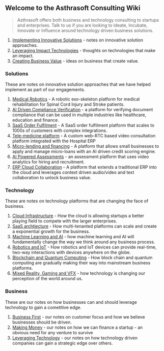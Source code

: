 ## Welcome to the Asthrasoft Consulting Wiki

> Asthrasoft offers both business and technology consulting to startups and enterprises. Talk to us if you are looking to Ideate, Incubate, Innovate or Influence around technology driven business solutions.

 1. [Implementing Innovative Solutions](#solutions) - notes on innovative solution approaches.
 2. [Leveraging Impact Technologies](#technology) - thoughts on technologies that make an impact.
 3. [Creating Business Value](#business) - ideas on business that create value.

### Solutions
These are notes on innovative solution approaches that we have helped implement as part of our engagements.
 1. [Medical Robotics](S01/P000.Cover) - A robotic exo-skeleton platform for medical rehabilitation for Spinal Cord Injury and Stroke patients.
 2. [AI Driven Compliance Verification](S02/P000.Cover) - a platform for verifying document compliance that can be used in multiple industries like healthcare, education and finance.
 3. [SaaS Order Fulfilment](S03/P000.Cover) - A SaaS order fulfilment platform that scales to 1000s of customers with complex integrations.
 4. [Tele-medicine platform](S04/P000.Cover) - A custom web-RTC based video consultation platform integrated with the Hospital ERP
 5. [Micro-lending and financing](S05/P000.Cover) - A platform that allows small businesses to apply and manage micro-loans with an AI driven credit scoring engine.
 6. [AI Powered Assessments](S06/P000.Cover) - an assessment platform that uses video analytics for hiring and recruitment.
 7. [ERP Cloud Collaboration](S07/P000.Cover) - A platform that extends a traditional ERP into the cloud and leverages context driven audio/video and text collaboration to unlock business value.
 
### Technology
These are notes on technology platforms that are changing the face of business.
 1. [Cloud Infrastructure](T01/P000.Cover) - How the cloud is allowing startups a better playing field to compete with the larger enterprises.
 2. [SaaS archtiecture](T02/P000.Cover) - How multi-tenanted platforms can scale and create a exponential growth for the business.
 3. [Machine Learning and AI](T03/P000.Cover) - how machine learning and AI will fundamentally change the way we think around any business process.
 4. [Robotics and IoT](T04/P000.Cover) - How robotics and IoT devices can provide real-time, two-way interactions with devices anywhere on the globe.
 5. [Blockchain and Quantum Computing](T05/P000.Cover) - How block chain and quantum computing are gradually making their way into mainstream business platforms.
 6. [Mixed Reality, Gaming and VFX](T06/P000.Cover) - how technology is changing our perception of the world around us.
 
### Business
These are our notes on how businesses can and should leverage technology to gain a cometitive edge.
 1. [Business First](B01/P000.Cover) - our notes on customer focus and how we believe businesses should be driven.
 2. [Making Money](B02/P000.Cover) - our notes on how we can finance a startup - an obvious need for any venture to survive
 3. [Leveraging Technology](B03/P000.Cover) - our notes on how technology driven companies can gain a strategic edge over others.
<!--stackedit_data:
eyJoaXN0b3J5IjpbMjUxODM2Nzk4LC0xNDcyNTgxNzA0XX0=
-->